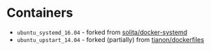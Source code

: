 # Containers
- `ubuntu_systemd_16.04` - forked from [solita/docker-systemd](https://github.com/solita/docker-systemd)
- `ubuntu_upstart_14.04` - forked (partially) from [tianon/dockerfiles](https://github.com/tianon/dockerfiles/tree/master/sbin-init/ubuntu/upstart/14.04)

